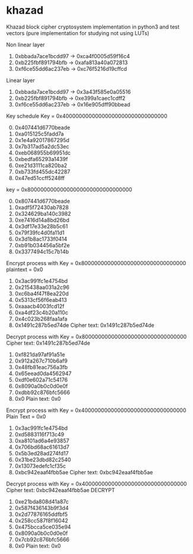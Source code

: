 # khazad
Khazad block cipher cryptosystem implementation in python3 and test vectors (pure implementation for studying not using LUTs)

Non linear layer
1. 0xbbada7ace1bcdd97 -> 0xca4f0005d59f16c4
2. 0xb225fbf891794bfb -> 0xafa813a40a072813
3. 0xf6ce55dd6ac237eb -> 0xc76f5216d19cffcd

Linear layer
1. 0xbbada7ace1bcdd97 -> 0x3a43f585e0a05516
2. 0xb225fbf891794bfb -> 0xe399a1caec1cdff2
3. 0xf6ce55dd6ac237eb -> 0x16e905dff90bbead

Key schedule
Key = 0x40000000000000000000000000000000

0. 0x407441d6770beade
1. 0xa015125c5fadd7a
2. 0x1e4a92017867295d
3. 0x7b317ad5a2dc53ec
4. 0xeb068955b69951dc
5. 0xbedfa65293a1439f
6. 0xe21d3111ca820ba2
7. 0xb733fd455dc42287
8. 0x47ed51ccff5248ff

key = 0x80000000000000000000000000000000

0. 0x807441d6770beade
1. 0xadf5f72430ab7828
2. 0x324629ba140c3982
3. 0xe7416d14a8bd26bd
4. 0x3df17e33e28b5c61
5. 0x79f39fc4d0fa11d1
6. 0x3d1b8ac1733f0414
7. 0xb91b034456a5bf2e
8. 0x3377494c15c7b14b

Encrypt process with
Key = 0x80000000000000000000000000000000
plaintext = 0x0
1. 0x3ac991fc1e4754bd
2. 0x215438aa031a2c96
3. 0xc6ba4f47f8ea220d
4. 0x5313cf56f6eab413
5. 0xaaacb4003fcd12f
6. 0xa4df23c4b20a110c
7. 0x4c023b268faa1afa
8. 0x1491c287b5ed74de
Cipher text: 0x1491c287b5ed74de

Decrypt process with
Key = 0x80000000000000000000000000000000
Cipher text: 0x1491c287b5ed74de
1. 0xf821da97af91a51e
2. 0x912a267c710b6af9
3. 0x48fb81eac756a3fb
4. 0x65eead0da4562947
5. 0xdf0e602a71c54176
6. 0x8090a0b0c0d0e0f
7. 0xdbb92c876bfc5666
8. 0x0
Plain text: 0x0


Encrypt process with
Key = 0x40000000000000000000000000000000
Plain Text = 0x0

1. 0x3ac991fc1e4754bd
2. 0xd5883116f713c49
3. 0xa8101ad6a4e93857
4. 0x706bd68ac61613d7
5. 0x5b3ed28ad274fd17
6. 0x31be23dbd82c2540
7. 0x13073edefc1cf35c
8. 0xbc942eaaf4fbb5ae
Cipher text: 0xbc942eaaf4fbb5ae

Decrypt process with
Key = 0x40000000000000000000000000000000
Cipher text: 0xbc942eaaf4fbb5ae
DECRYPT
1. 0xe21bda808d41a87c
2. 0x587f436143b9f3d4
3. 0x2d77876165ddfbf5
4. 0x258cc587f8f16042
5. 0x475bcca5ce035e94
6. 0x8090a0b0c0d0e0f
7. 0x7cb92c876bfc5666
8. 0x0
Plain text: 0x0
